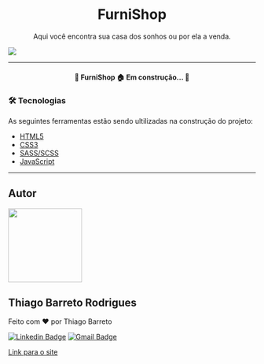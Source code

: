 <h1 align="center">FurniShop</h1>

<p align="center">Aqui você encontra sua casa dos sonhos ou por ela a venda.</p>

<img src="assets/svg/Hero.svg">

---

<h4 align="center"> 
	🚧  FurniShop 🏠 Em construção...  🚧
</h4>

### 🛠 Tecnologias

As seguintes ferramentas estão sendo ultilizadas na construção do projeto:

- [HTML5](https://www.w3schools.com/html/)
- [CSS3](https://www.w3schools.com/css/)
- [SASS/SCSS](https://www.w3schools.com/sass/)
- [JavaScript](https://www.w3schools.com/js/)
---
## Autor

<img src="https://raw.githubusercontent.com/gist/Thiago-Barreto-R/0205c7f3bd8da20437c602d1806acf14/raw/4838ff7a6a278d981ae6e1bb747b0f3b56e84dc7/FotoOfc.svg" width="150">

## Thiago Barreto Rodrigues

Feito com :heart: por Thiago Barreto

[![Linkedin Badge](https://img.shields.io/badge/-Thiago_Rodrigues-blue?style=flat-square&logo=Linkedin&logoColor=white&link=https://www.linkedin.com/in/thiago-barreto-rodrigues/)](https://www.linkedin.com/in/thiago-barreto-rodrigues/) 
[![Gmail Badge](https://img.shields.io/badge/-tbarreto585@gmail.com-c14438?style=flat-square&logo=Gmail&logoColor=white&link=mailto:tbarreto585@gmail.com)](mailto:tbarreto585@gmail.com)

[Link para o site](https://thiago-barreto-r.github.io/Furniture/)